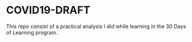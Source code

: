 # COVID19-DRAFT
This repo consist of a practical analysis I did while learning in the 30 Days of Learning program.
